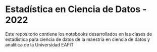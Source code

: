 # Estadística en Ciencia de Datos - 2022

Este repositorio contiene los notebooks desarrollados en las clases de estadística para ciencia de datos de la maestría en ciencia de datos y analítica de la Universidad EAFIT